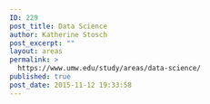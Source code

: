 ```yaml
---
ID: 229
post_title: Data Science
author: Katherine Stosch
post_excerpt: ""
layout: areas
permalink: >
  https://www.umw.edu/study/areas/data-science/
published: true
post_date: 2015-11-12 19:33:58
---
```


<!-- Types Custom Fields: -->

<!-- End Types Custom Fields -->